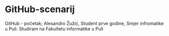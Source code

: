 # GitHub-scenarij
GitHub - početak; Alesandro Žužić, Student prve godine, Smjer infromatike u Puli.
Studiram na Fakultetu informatike u Puli
